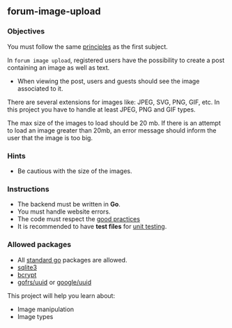 ## forum-image-upload

### Objectives

You must follow the same [principles](../README.md) as the first subject.

In `forum image upload`, registered users have the possibility to create a post containing an image as well as text.

- When viewing the post, users and guests should see the image associated to it.

There are several extensions for images like: JPEG, SVG, PNG, GIF, etc. In this project you have to handle at least JPEG, PNG and GIF types.

The max size of the images to load should be 20 mb. If there is an attempt to load an image greater than 20mb, an error message should inform the user that the image is too big.

### Hints

- Be cautious with the size of the images.

### Instructions

- The backend must be written in **Go**.
- You must handle website errors.
- The code must respect the [good practices](../../good-practices/README.md)
- It is recommended to have **test files** for [unit testing](https://go.dev/doc/tutorial/add-a-test).

### Allowed packages

- All [standard go](https://golang.org/pkg/) packages are allowed.
- [sqlite3](https://github.com/mattn/go-sqlite3)
- [bcrypt](https://pkg.go.dev/golang.org/x/crypto/bcrypt)
- [gofrs/uuid](https://github.com/gofrs/uuid) or [google/uuid](https://github.com/google/uuid)

This project will help you learn about:

- Image manipulation
- Image types
